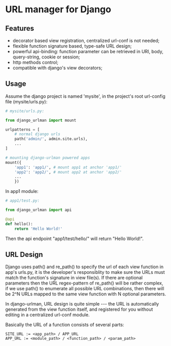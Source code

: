 URL manager for Django
======================

Features
--------

* decorator based view registration, centralized url-conf is not needed;
* flexible function signature based, type-safe URL design;
* powerful api-binding: function parameter can be retrieved in URI, body, query-string, cookie or session;
* http methods control;
* compatible with django's view decorators;


Usage
------

Assume the django project is named 'mysite', in the project's root url-config file (mysite/urls.py):

```python
# mysite/urls.py:

from django_urlman import mount

urlpatterns = [
    # normal django urls
    path('admin/', admin.site.urls),
    ...
]

# mounting django-urlman powered apps
mount({
    'app1': 'app1/', # mount app1 at anchor 'app1/'
    'app2': 'app2/', # mount app2 at anchor 'app2/'
    ...
    })
```

In app1 module:

```python
# app1/test.py:

from django_urlman import api

@api
def hello():
    return 'Hello World!'

```

Then the api endpoint "app1/test/hello/" will return "Hello World!". 


URL Design
----------

Django uses path() and re_path() to specify the url of each view function in app's urls.py, it is the developer's responsiblity to make sure the URLs must match the function's signature in view file(s). If there are optional parameters then the URL regex-pattern of re_path() will be rather complex, if we use path() to enumerate all possible URL combinations, then there will be 2^N URLs mapped to the same view function with N optional parameters.

In django-urlman, URL design is quite simple --- the URL is automatically generated from the view function itself, and registered for you without editing in a centralized url-conf module.

Basically the URL of a function consists of several parts:

```
SITE_URL := <app_path> / APP_URL
APP_URL := <module_path> / <function_path> / <param_path>
```


